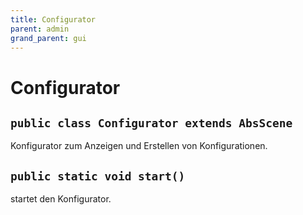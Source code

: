 ```yaml
---
title: Configurator
parent: admin
grand_parent: gui
---
```


# Configurator


## `public class Configurator extends AbsScene`

Konfigurator zum Anzeigen und Erstellen von Konfigurationen.

## `public static void start()`

startet den Konfigurator.

